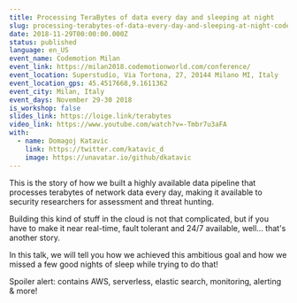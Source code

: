 ```yaml
---
title: Processing TeraBytes of data every day and sleeping at night
slug: processing-terabytes-of-data-every-day-and-sleeping-at-night-codemotion-milan
date: 2018-11-29T00:00:00.000Z
status: published
language: en_US
event_name: Codemotion Milan
event_link: https://milan2018.codemotionworld.com/conference/
event_location: Superstudio, Via Tortona, 27, 20144 Milano MI, Italy
event_location_gps: 45.4517668,9.1611362
event_city: Milan, Italy
event_days: November 29-30 2018
is_workshop: false
slides_link: https://loige.link/terabytes
video_link: https://www.youtube.com/watch?v=-Tmbr7u3aFA
with:
  - name: Domagoj Katavic
    link: https://twitter.com/katavic_d
    image: https://unavatar.io/github/dkatavic
---
```


This is the story of how we built a highly available data pipeline that processes terabytes of network data every day, making it available to security researchers for assessment and threat hunting.

Building this kind of stuff in the cloud is not that complicated, but if you have to make it near real-time, fault tolerant and 24/7 available, well... that's another story.

In this talk, we will tell you how we achieved this ambitious goal and how we missed a few good nights of sleep while trying to do that!

Spoiler alert: contains AWS, serverless, elastic search, monitoring, alerting & more!

